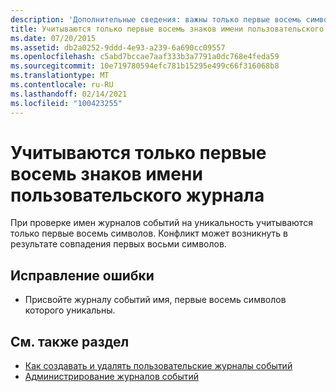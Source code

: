 ```yaml
---
description: 'Дополнительные сведения: важны только первые восемь символов имени пользовательского журнала'
title: Учитываются только первые восемь знаков имени пользовательского журнала
ms.date: 07/20/2015
ms.assetid: db2a0252-9ddd-4e93-a239-6a690cc09557
ms.openlocfilehash: c5abd7bccae7aaf333b3a7791a0dc768e4feda59
ms.sourcegitcommit: 10e719780594efc781b15295e499c66f316068b8
ms.translationtype: MT
ms.contentlocale: ru-RU
ms.lasthandoff: 02/14/2021
ms.locfileid: "100423255"
---
```

# <a name="only-the-first-eight-characters-of-a-custom-log-name-are-significant"></a>Учитываются только первые восемь знаков имени пользовательского журнала

При проверке имен журналов событий на уникальность учитываются только первые восемь символов. Конфликт может возникнуть в результате совпадения первых восьми символов.  
  
## <a name="to-correct-this-error"></a>Исправление ошибки  
  
- Присвойте журналу событий имя, первые восемь символов которого уникальны.  
  
## <a name="see-also"></a>См. также раздел

- [Как создавать и удалять пользовательские журналы событий](/previous-versions/visualstudio/visual-studio-2008/49dwckkz(v=vs.90))
- [Администрирование журналов событий](/previous-versions/visualstudio/visual-studio-2008/4f69axw4(v=vs.90))
